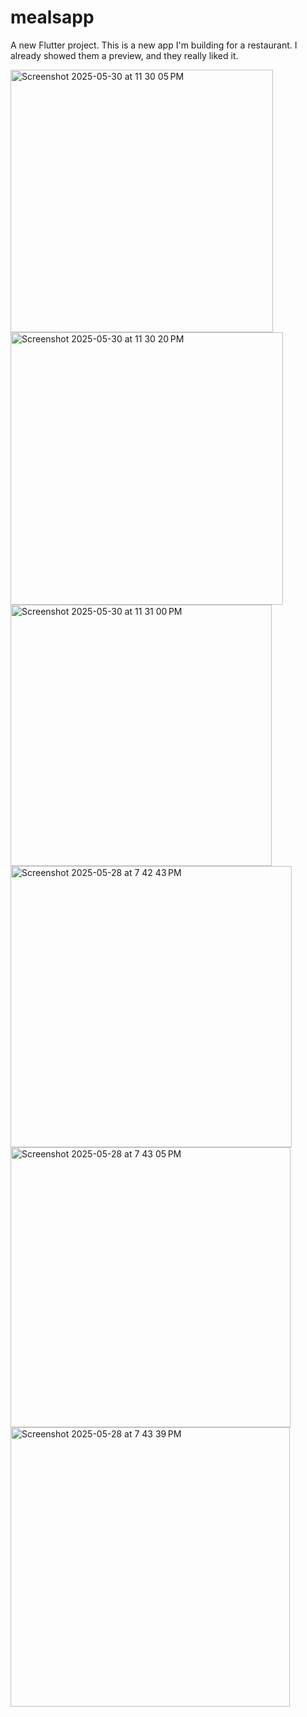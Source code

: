 # mealsapp

A new Flutter project.
This is a new app I'm building for a restaurant. I already showed them a preview, and they really liked it.

<img width="420" alt="Screenshot 2025-05-30 at 11 30 05 PM" src="https://github.com/user-attachments/assets/aa05b93a-2d4b-4c19-8639-2a5a5019394c" />

<img width="436" alt="Screenshot 2025-05-30 at 11 30 20 PM" src="https://github.com/user-attachments/assets/b5fc1ea8-909c-4cc9-9f91-552b9a084829" />

<img width="418" alt="Screenshot 2025-05-30 at 11 31 00 PM" src="https://github.com/user-attachments/assets/74cea691-82b9-424e-bee6-849a30779527" />

<img width="450" alt="Screenshot 2025-05-28 at 7 42 43 PM" src="https://github.com/user-attachments/assets/e0e1eb4b-3b78-4224-8d55-423d08a60877" />

<img width="448" alt="Screenshot 2025-05-28 at 7 43 05 PM" src="https://github.com/user-attachments/assets/833a2a40-00b3-4a09-ae1a-22b857c4f9ab" />

<img width="447" alt="Screenshot 2025-05-28 at 7 43 39 PM" src="https://github.com/user-attachments/assets/574d7a1d-f7fe-460f-82e7-3f8c62db0582" />




